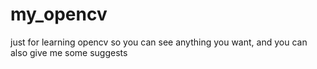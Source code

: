 # my_opencv
just for learning opencv
so you can see anything you want, and you can also give me some suggests
